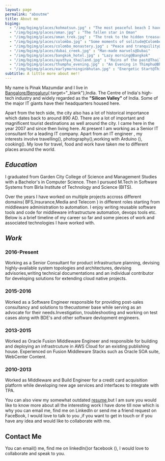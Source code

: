 ```yaml
---
layout: page
permalink: "aboutme"
title: About me
bigimg:
  - "/img/bgimg/places/kohmatsun.jpg" : "The most peaceful beach I have seen@Thailand"
  - "/img/bgimg/places/oman.jpg" : "The fallen star in Oman"
  - "/img/bgimg/places/oman_trek.jpg" : "The trek to the hidden treasure@Oman"
  - "/img/bgimg/places/colombo.jpg" : "Some moments of solitude@Colombo"
  - "/img/bgimg/places/colombo_monastery.jpg" : "Peace and tranquility@Colombo"
  - "/img/bgimg/places/dubai_creek.jpg" : "Man-made marvels@Dubai"
  - "/img/bgimg/places/bangkok_hotel.jpg" : "Lazy morning@Bangkok"
  - "/img/bgimg/places/ayuthya_thailand.jpg" : "Ruins of the past@Thailand"
  - "/img/bgimg/places/thumphu_evening.jpg" : "An Evening in Thimphu@Bhutan"
  - "/img/bgimg/places/earlymorninginbhutan.jpg" : "Energetic Start@Thimphu"
subtitle: A little more about me!!
---
```


<i class="mdi mdi-account"></i> My name is Pinak Mazumdar and I live in <i class="mdi mdi-earth"></i> [Bangalore/Bengaluru](https://goo.gl/maps/qsJRuHBYRJ5xRXqZ6){:target="_blank"},India. The Centre of India's high-tech industry and widely regarded as the **"Silicon Valley"** of India. Some of the major IT giants  have their headquarters housed here. 

Apart from the tech side, the city also has a lot of historical importance which dates back to  around 890 AD. There are a lot of important and magnificent tourist destinations as well around the city. I came here in the year 2007 and since then living here. At present I am working as a Senior IT consultant for a leading  IT company. Apart from an IT engineer , my interests involve travelling(<i class="mdi mdi-beach"></i>), photography(<i class="mdi mdi-camera"></i>),working with Arduino (<i class="mdi mdi-robot"></i>), cooking(<i class="mdi mdi-food-fork-drink"></i>). My love for travel, food and work have taken me to different places around the world.  

## <i class="mdi mdi-school"> Education  </i>

I graduated from Garden City College of Science and Management Studies with a Bachelor's in Computer Science. Then I pursued M.Tech in Software Systems from Birla Institute of Technology and Science (BITS).

Over the years I have  worked on multiple  projects accross different domains( BFS,Insurance,Media and Telecom ) in different roles starting from middleware administration to automation. I enjoy writing reusable software tools and code for middleware infrastructure automation, devops tools etc. Below is a brief timeline of my career so far and some pieces of work and associated technologies I have worked with.

## <i class="mdi mdi-briefcase"> Work </i> 

### <i class="mdi mdi-calendar-month"> </i> 2016-Present

Working as a Senior Consultant for product infrastructure planning, devising highly-available system topologies and architectures, devising advisories,writing technical documentations and an individual contributor for developing solutions for extending cloud native projects.
    

### <i class="mdi mdi-calendar-month"></i> 2015-2016 

Worked as a Software Engineer responsible for providing post-sales consultancy and solutions to thecustomer base while serving as an advocate for their needs.Investigation, troubleshooting and working on test cases along with BDE's and other software devlopment engineers.


### <i class="mdi mdi-calendar-month"></i> 2013-2015

Worked as Oracle Fusion Middleware Engineer and responsible for building and deploying an infrastrcuture in AWS Cloud for an existing  publishing house.  Experienced on Fusion Middleware Stacks such as Oracle SOA suite, WebCenter Content.

### <i class="mdi mdi-calendar-month"></i> 2010-2013

Worked as Middleware and Build Engineer for a credit card acquisition platform while developing new age services and interfaces to integrate with TPA.

You can also view my somewhat outdated [resume](/Resume.pdf),but I am sure you would like to know more about all the interesting work I have done till now which is why you can email me, find me on LinkedIn or send me a friend request on FaceBook, I would love to talk  to you ,if you want to get in touch or if you have any idea and would like to collaborate with me.

## <i class="mdi mdi-contacts"> </i> Contact Me

You can email(<i class="mdi mdi-gmail"></i>) me, find me on linkedIn(<i class="mdi mdi-linkedin"></i>)or facebook (<i class="mdi mdi-facebook"></i>), I would love to collaborate and speak to you.
   
